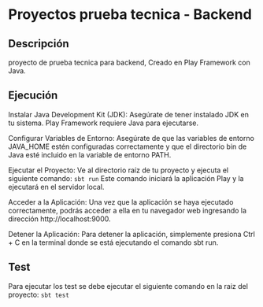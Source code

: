 # Proyectos prueba tecnica - Backend
## Descripción
proyecto de prueba tecnica para backend, Creado en Play Framework con Java.

## Ejecución
Instalar Java Development Kit (JDK):
Asegúrate de tener instalado JDK en tu sistema. Play Framework requiere Java para ejecutarse.

Configurar Variables de Entorno:
Asegúrate de que las variables de entorno JAVA_HOME estén configuradas correctamente y que el directorio bin de Java esté incluido en la variable de entorno PATH.

Ejecutar el Proyecto:
Ve al directorio raíz de tu proyecto y ejecuta el siguiente comando:
```sbt run```
Este comando iniciará la aplicación Play y la ejecutará en el servidor local.

Acceder a la Aplicación:
Una vez que la aplicación se haya ejecutado correctamente, podrás acceder a ella en tu navegador web ingresando la dirección http://localhost:9000.

Detener la Aplicación:
Para detener la aplicación, simplemente presiona Ctrl + C en la terminal donde se está ejecutando el comando sbt run.

## Test
Para ejecutar los test se debe ejecutar el siguiente comando en la raiz del proyecto:
```sbt test```

